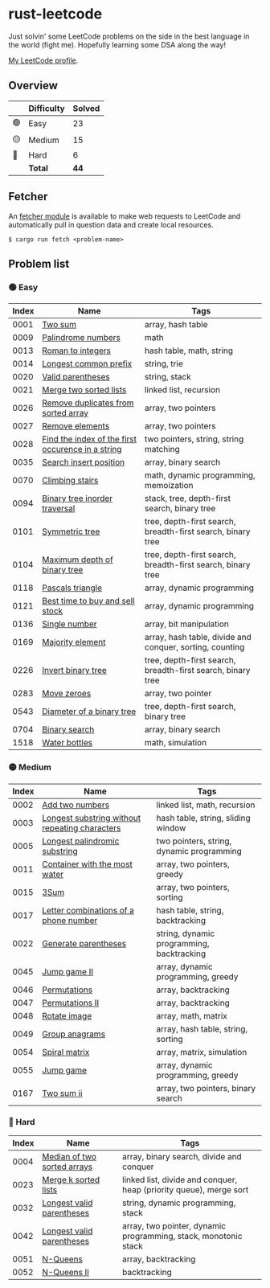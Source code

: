 # rust-leetcode

Just solvin' some LeetCode problems on the side in the best language in the
world (fight me). Hopefully learning some DSA along the way!

[My LeetCode profile](https://leetcode.com/u/BenZeen/).

## Overview

|     | Difficulty | Solved |
| --- | ---------- | ------ |
| 🟢  | Easy       | 23     |
| 🟡  | Medium     | 15     |
| 🔴  | Hard       | 6      |
|     | **Total**  | **44** |

## Fetcher

An
[fetcher module](https://github.com/BenDeJonge/rust-leetcode/tree/main/src/fetcher)
is available to make web requests to LeetCode and automatically pull in question
data and create local resources.

```
$ cargo run fetch <problem-name>
```

## Problem list

### 🟢 Easy

| Index | Name                                                                                                                                   | Tags                                                        |
| ----- | -------------------------------------------------------------------------------------------------------------------------------------- | ----------------------------------------------------------- |
| 0001  | [Two sum](https://leetcode.com/problems/two-sum/)                                                                                      | array, hash table                                           |
| 0009  | [Palindrome numbers](https://leetcode.com/problems/palindrome-number/)                                                                 | math                                                        |
| 0013  | [Roman to integers](https://leetcode.com/problems/roman-to-integer/)                                                                   | hash table, math, string                                    |
| 0014  | [Longest common prefix](https://leetcode.com/problems/longest-common-prefix/)                                                          | string, trie                                                |
| 0020  | [Valid parentheses](https://leetcode.com/problems/valid-parentheses/)                                                                  | string, stack                                               |
| 0021  | [Merge two sorted lists](https://leetcode.com/problems/merge-two-sorted-lists/)                                                        | linked list, recursion                                      |
| 0026  | [Remove duplicates from sorted array](https://leetcode.com/problems/merge-two-sorted-lists/)                                           | array, two pointers                                         |
| 0027  | [Remove elements](https://leetcode.com/problems/remove-element/)                                                                       | array, two pointers                                         |
| 0028  | [Find the index of the first occurence in a string](https://leetcode.com/problems/find-the-index-of-the-first-occurrence-in-a-string/) | two pointers, string, string matching                       |
| 0035  | [Search insert position](https://leetcode.com/problems/search-insert-position/)                                                        | array, binary search                                        |
| 0070  | [Climbing stairs](https://leetcode.com/problems/climbing-stairs/)                                                                      | math, dynamic programming, memoization                      |
| 0094  | [Binary tree inorder traversal](https://leetcode.com/problems/binary-tree-inorder-traversal/)                                          | stack, tree, depth-first search, binary tree                |
| 0101  | [Symmetric tree](https://leetcode.com/problems/symmetric-tree/)                                                                        | tree, depth-first search, breadth-first search, binary tree |
| 0104  | [Maximum depth of binary tree](https://leetcode.com/problems/maximum-depth-of-binary-tree/)                                            | tree, depth-first search, breadth-first search, binary tree |
| 0118  | [Pascals triangle](https://leetcode.com/problems/pascals-triangle/)                                                                    | array, dynamic programming                                  |
| 0121  | [Best time to buy and sell stock](https://leetcode.com/problems/best-time-to-buy-and-sell-stock/)                                      | array, dynamic programming                                  |
| 0136  | [Single number](https://leetcode.com/problems/single-number/)                                                                          | array, bit manipulation                                     |
| 0169  | [Majority element](https://leetcode.com/problems/majority-element/)                                                                    | array, hash table, divide and conquer, sorting, counting    |
| 0226  | [Invert binary tree](https://leetcode.com/problems/invert-binary-tree/)                                                                | tree, depth-first search, breadth-first search, binary tree |
| 0283  | [Move zeroes](https://leetcode.com/problems/move-zeroes/)                                                                              | array, two pointer                                          |
| 0543  | [Diameter of a binary tree](https://leetcode.com/problems/diameter-of-a-binary-tree/)                                                  | tree, depth-first search, binary tree                       |
| 0704  | [Binary search](https://leetcode.com/problems/binary-search/)                                                                          | array, binary search                                        |
| 1518  | [Water bottles](https://leetcode.com/problems/water-bottles/)                                                                          | math, simulation                                            |

### 🟡 Medium

| Index | Name                                                                                                                            | Tags                                      |
| ----- | ------------------------------------------------------------------------------------------------------------------------------- | ----------------------------------------- |
| 0002  | [Add two numbers](https://leetcode.com/problems/add-two-numbers/)                                                               | linked list, math, recursion              |
| 0003  | [Longest substring without repeating characters](https://leetcode.com/problems/longest-substring-without-repeating-characters/) | hash table, string, sliding window        |
| 0005  | [Longest palindromic substring](https://leetcode.com/problems/longest-palindromic-substring/)                                   | two pointers, string, dynamic programming |
| 0011  | [Container with the most water](https://leetcode.com/problems/container-with-most-water/)                                       | array, two pointers, greedy               |
| 0015  | [3Sum](https://leetcode.com/problems/3sum/)                                                                                     | array, two pointers, sorting              |
| 0017  | [Letter combinations of a phone number](https://leetcode.com/problems/letter-combinations-of-a-phone-number/)                   | hash table, string, backtracking          |
| 0022  | [Generate parentheses](https://leetcode.com/problems/generate-parentheses/)                                                     | string, dynamic programming, backtracking |
| 0045  | [Jump game II](https://leetcode.com/problems/jump-game-ii/)                                                                     | array, dynamic programming, greedy        |
| 0046  | [Permutations](https://leetcode.com/problems/permutations/)                                                                     | array, backtracking                       |
| 0047  | [Permutations II](https://leetcode.com/problems/permutations-ii/)                                                               | array, backtracking                       |
| 0048  | [Rotate image](https://leetcode.com/problems/rotate-image/)                                                                     | array, math, matrix                       |
| 0049  | [Group anagrams](https://leetcode.com/problems/group-anagrams/)                                                                 | array, hash table, string, sorting        |
| 0054  | [Spiral matrix](https://leetcode.com/problems/spiral-matrix/)                                                                   | array, matrix, simulation                 |
| 0055  | [Jump game](https://leetcode.com/problems/jump-game/)                                                                           | array, dynamic programming, greedy        |
| 0167  | [Two sum ii](https://leetcode.com/problems/two-sum-ii-input-array-is-sorted/)                                                   | array, two pointers, binary search        |

### 🔴 Hard

| Index | Name                                                                                      | Tags                                                               |
| ----- | ----------------------------------------------------------------------------------------- | ------------------------------------------------------------------ |
| 0004  | [Median of two sorted arrays](https://leetcode.com/problems/median-of-two-sorted-arrays/) | array, binary search, divide and conquer                           |
| 0023  | [Merge k sorted lists](https://leetcode.com/problems/merge-k-sorted-lists/)               | linked list, divide and conquer, heap (priority queue), merge sort |
| 0032  | [Longest valid parentheses](https://leetcode.com/problems/longest-valid-parentheses/)     | string, dynamic programming, stack                                 |
| 0042  | [Longest valid parentheses](https://leetcode.com/problems/trapping-rain-water/)           | array, two pointer, dynamic programming, stack, monotonic stack    |
| 0051  | [N-Queens](https://leetcode.com/problems/n-queens/)                                       | array, backtracking                                                |
| 0052  | [N-Queens II](https://leetcode.com/problems/n-queens-ii/)                                 | backtracking                                                       |
